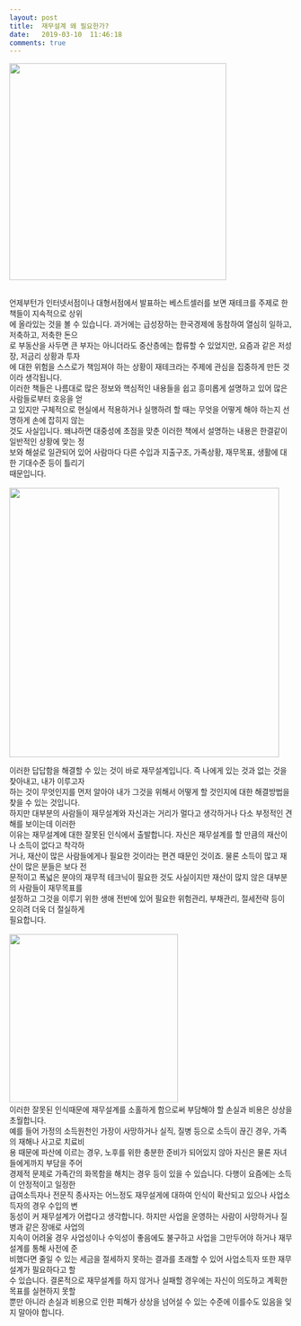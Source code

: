 ```yaml
---
layout: post
title:  재무설계 왜 필요한가?
date:   2019-03-10  11:46:18
comments: true
---
```





<p><span data-lightbox="lightbox" data-url="https://t1.daumcdn.net/cfile/tistory/133382144C1F27C34F?download"><img width="386" height="307" style="height: auto; cursor: pointer; max-width: 100%;" alt="" src="https://t1.daumcdn.net/cfile/tistory/133382144C1F27C34F" filemime="image/jpeg" filename="재무설.jpg"></span></p>
<p><span data-lightbox="lightbox" data-url="https://t1.daumcdn.net/cfile/tistory/133382144C1F27C34F?download">﻿</span><br><span style="font-size: 10pt;">언제부턴가 인터넷서점이나 대형서점에서 발표하는 베스트셀러를 보면 재테크를 주제로 한 책들이 지속적으로 상위<br> 에 올라있는 것을 볼 수 있습니다. 과거에는 급성장하는 한국경제에 동참하여 열심히 일하고, 저축하고, 저축한 돈으<br> 로 부동산을 사두면 큰 부자는 아니더라도 중산층에는 합류할 수 있었지만, 요즘과 같은 저성장, 저금리 상황과 투자<br> 에 대한 위험을 스스로가 책임져야 하는 상황이 재테크라는 주제에 관심을 집중하게 만든 것이라 생각됩니다. <br>이러한 책들은 나름대로 많은 정보와 핵심적인 내용들을 쉽고 흥미롭게 설명하고 있어 많은 사람들로부터 호응을 얻<br> 고 있지만 구체적으로 현실에서 적용하거나 실행하려 할 때는 무엇을 어떻게 해야 하는지 선명하게 손에 잡히지 않는<br> 것도 사실입니다. 왜냐하면 대중성에 초점을 맞춘 이러한 책에서 설명하는 내용은 한결같이 일반적인 상황에 맞는 정<br> 보와 해설로 일관되어 있어 사람마다 다른 수입과 지출구조, 가족상황, 재무목표, 생활에 대한 기대수준 등이 틀리기 <br> 때문입니다.</span><br><span style="font-size: 10pt;">﻿</span><br><span data-lightbox="lightbox" data-url="https://t1.daumcdn.net/cfile/tistory/135169104C1F27FB7D?download"><img width="480" height="320" style="height: auto; cursor: pointer; max-width: 100%;" alt="" src="https://t1.daumcdn.net/cfile/tistory/135169104C1F27FB7D" filemime="" filename="cfile4.uf@135169104C1F27FB7DCE46.jpg"></span></p>
<p><span style="font-size: 10pt;">이러한 답답함을 해결할 수 있는 것이 바로 재무설계입니다. 즉 나에게 있는 것과 없는 것을 찾아내고, 내가 이루고자 <br> 하는 것이 무엇인지를 먼저 알아야 내가 그것을 위해서 어떻게 할 것인지에 대한 해결방법을 찾을 수 있는 것입니다. <br>하지만 대부분의 사람들이&nbsp;재무설계와 자신과는 거리가 멀다고 생각하거나 다소 부정적인 견해를 보이는데 이러한 <br> 이유는 재무설계에 대한 잘못된 인식에서 출발합니다. 자신은 재무설계를 할 만큼의 재산이나 소득이 없다고 착각하<br> 거나, 재산이 많은 사람들에게나 필요한 것이라는 편견 때문인 것이죠. 물론 소득이 많고 재산이 많은 분들은 보다 전<br> 문적이고 폭넓은 분야의 재무적 테크닉이 필요한 것도 사실이지만 재산이 많지 않은 대부분의 사람들이 재무목표를 <br> 설정하고 그것을 이루기 위한 생애 전반에 있어 필요한 위험관리, 부채관리, 절세전략 등이 오히려 더욱 더 절실하게 <br> 필요합니다.</span><br><span style="font-size: 10pt;">﻿</span><br><span data-lightbox="lightbox" data-url="https://t1.daumcdn.net/cfile/tistory/15560B114C1F28223F?download"><img width="300" height="240" style="height: auto; cursor: pointer; max-width: 100%;" alt="" src="https://t1.daumcdn.net/cfile/tistory/15560B114C1F28223F" filemime="image/jpeg" filename="재무.jpg"></span><span style="font-size: 10pt;">﻿</span><br><span style="font-size: 10pt;">이러한 잘못된 인식때문에 재무설계를 소홀하게 함으로써 부담해야 할 손실과 비용은 상상을 초월합니다. <br>예를 들어 가정의 소득원천인 가장이 사망하거나 실직, 질병 등으로 소득이 끊긴 경우, 가족의 재해나 사고로 치료비<br> 용 때문에 파산에 이르는 경우, 노후를 위한 충분한 준비가 되어있지 않아 자신은 물론 자녀들에게까지 부담을 주어 <br> 경제적 문제로 가족간의 화목함을 해치는 경우 등이 있을 수 있습니다. </span><span style="font-size: 10pt;">다행이 요즘에는 소득이 안정적이고 일정한 <br> 급여소득자나 전문직 종사자는 어느정도 재무설게에 대하여 인식이 확산되고 있으나 사업소득자의 경우 수입의 변<br> 동성이 커 재무설계가 어렵다고 생각합니다. 하지만&nbsp;사업을 운영하는 사람이 사망하거나 질병과 같은 장애로 사업의 <br> 지속이 어려울 경우 사업성이나 수익성이 좋음에도 불구하고 사업을 그만두어야 하거나 재무설계를 통해 사전에 준<br> 비했다면 줄일 수 있는 세금을 절세하지 못하는 결과를 초래할 수 있어 사업소득자 또한&nbsp;재무설계가 필요하다고 할 <br> 수 있습니다. </span><span style="font-size: 10pt;">결론적으로 재무설계를 하지 않거나 실패할 경우에는 자신이 의도하고 계획한 목표를 실현하지 못할 <br> 뿐만 아니라 손실과 비용으로 인한 피해가 상상을 넘어설 수 있는 수준에 이를수도 있음을 잊지 말아야 합니다.</span><br></p>